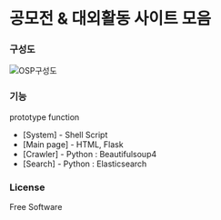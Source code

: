 # 공모전 & 대외활동 사이트 모음


### 구성도
![OSP구성도](https://user-images.githubusercontent.com/79684170/119575711-6b029a00-bdf2-11eb-8212-6e1f12d5cf56.png)


### 기능
prototype function
- [System] - Shell Script
- [Main page] - HTML, Flask
- [Crawler] - Python : Beautifulsoup4 
- [Search] - Python : Elasticsearch

### License
Free Software